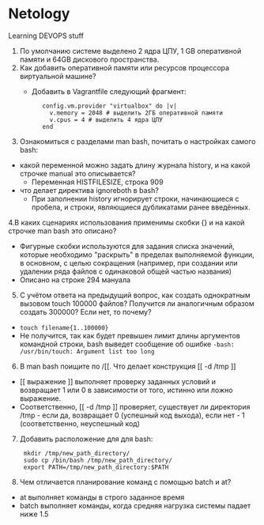 # Netology
Learning DEVOPS stuff


1. По умолчанию системе выделено 2 ядра ЦПУ, 1 GB оперативной памяти и 64GB дискового пространства.
2. Как добавить оперативной памяти или ресурсов процессора виртуальной машине?
   * Добавить в Vagrantfile следующий фрагмент:

   
            config.vm.provider "virtualbox" do |v|
              v.memory = 2048 # выделить 2ГБ оперативной памяти
              v.cpus = 4 # выделить 4 ядра ЦПУ
            end

3. Ознакомиться с разделами man bash, почитать о настройках самого bash:

* какой переменной можно задать длину журнала history, и на какой строчке manual это описывается?
  * Переменная HISTFILESIZE, строка 909
* что делает директива ignoreboth в bash?
  * При заполнении history игнорирует строки, начинающиеся с пробела, и строки, являющиеся дубликатами ранее введённых.

4.В каких сценариях использования применимы скобки {} и на какой строчке man bash это описано?
* Фигурные скобки используются для задания списка значений, которые необходимо "раскрыть" в пределах выполняемой функции, в основном, с целью сокращения (например, при создании или удалении ряда файлов с одинаковой общей частью названия)
* Описано на строке 294 мануала

5. С учётом ответа на предыдущий вопрос, как создать однократным вызовом touch 100000 файлов? Получится ли аналогичным образом создать 300000? Если нет, то почему?
* `touch filename{1..100000}`
* Не получится, так как будет превышен лимит длины аргументов командной строки, bash выведет сообщение об ошибке `-bash: /usr/bin/touch: Argument list too long`
6. В man bash поищите по /\[\[. Что делает конструкция [[ -d /tmp ]]
* [[ выражение ]] выполняет проверку заданных условий и возвращает 1 или 0 в зависимости от того, истинно или ложно выражение.
* Соответственно, [[ -d /tmp ]] проверяет, существует ли директория /tmp - если да, возвращает 0 (успешный код выхода), если нет - 1 (соответственно, неуспешный код)
7. Добавить расположение для для bash:
    
        mkdir /tmp/new_path_directory/ 
        sudo cp /bin/bash /tmp/new_path_directory/
        export PATH=/tmp/new_path_directory:$PATH
8. Чем отличается планирование команд с помощью batch и at?
* at выполняет команды в строго заданное время
* batch выполняет команды, когда средняя нагрузка системы падает ниже 1.5
